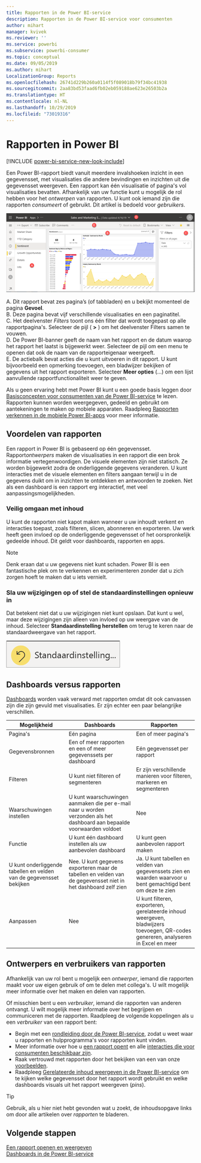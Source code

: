 ```yaml
---
title: Rapporten in de Power BI-service
description: Rapporten in de Power BI-service voor consumenten
author: mihart
manager: kvivek
ms.reviewer: ''
ms.service: powerbi
ms.subservice: powerbi-consumer
ms.topic: conceptual
ms.date: 09/05/2019
ms.author: mihart
LocalizationGroup: Reports
ms.openlocfilehash: 26741d229b260a0114f5f089018b79f34bc41938
ms.sourcegitcommit: 2aa83bd53faad6fb02eb059188ae623e26503b2a
ms.translationtype: HT
ms.contentlocale: nl-NL
ms.lasthandoff: 10/29/2019
ms.locfileid: "73019316"
---
```

# <a name="reports-in-power-bi"></a>Rapporten in Power BI

[!INCLUDE [power-bi-service-new-look-include](../includes/power-bi-service-new-look-include.md)]

Een Power BI-rapport biedt vanuit meerdere invalshoeken inzicht in een gegevensset, met visualisaties die andere bevindingen en inzichten uit die gegevensset weergeven.  Een rapport kan één visualisatie of pagina's vol visualisaties bevatten. Afhankelijk van uw functie kunt u mogelijk de rol hebben voor het *ontwerpen* van rapporten. U kunt ook iemand zijn die rapporten *consumeert* of gebruikt. Dit artikel is bedoeld voor *gebruikers*.

![Schermopname van een rapportpagina.](./media/end-user-reports/power-bi-report.png)

A. Dit rapport bevat zes pagina’s (of tabbladen) en u bekijkt momenteel de pagina **Gevoel**.    
B. Deze pagina bevat vijf verschillende visualisaties en een paginatitel.    
C. Het deelvenster *Filters* toont ons één filter dat wordt toegepast op alle rapportpagina's. Selecteer de pijl ( **>** ) om het deelvenster Filters samen te vouwen.    
D. De Power BI-banner geeft de naam van het rapport en de datum waarop het rapport het laatst is bijgewerkt weer. Selecteer de pijl om een menu te openen dat ook de naam van de rapporteigenaar weergeeft.    
E. De actiebalk bevat acties die u kunt uitvoeren in dit rapport.  U kunt bijvoorbeeld een opmerking toevoegen, een bladwijzer bekijken of gegevens uit het rapport exporteren.  Selecteer **Meer opties** (...) om een lijst aanvullende rapportfunctionaliteit weer te geven.    

Als u geen ervaring hebt met Power BI kunt u een goede basis leggen door [Basisconcepten voor consumenten van de Power BI-service](end-user-basic-concepts.md) te lezen. Rapporten kunnen worden weergegeven, gedeeld en gebruikt om aantekeningen te maken op mobiele apparaten. Raadpleeg [Rapporten verkennen in de mobiele Power BI-apps](mobile/mobile-reports-in-the-mobile-apps.md) voor meer informatie.

## <a name="advantages-of-reports"></a>Voordelen van rapporten

Een rapport in Power BI is gebaseerd op één gegevensset. Rapport*ontwerpers* maken de visualisaties in een rapport die een brok informatie vertegenwoordigen. De visuele elementen zijn niet statisch.  Ze worden bijgewerkt zodra de onderliggende gegevens veranderen. U kunt interacties met de visuele elementen en filters aangaan terwijl u in de gegevens duikt om in inzichten te ontdekken en antwoorden te zoeken. Net als een dashboard is een rapport erg interactief, met veel aanpassingsmogelijkheden.

### <a name="safely-interact-with-content"></a>Veilig omgaan met inhoud

U kunt de rapporten niet kapot maken wanneer u uw inhoudt verkent en interacties toepast, zoals filteren, slicen, abonneren en exporteren. Uw werk heeft geen invloed op de onderliggende gegevensset of het oorspronkelijk gedeelde inhoud. Dit geldt voor dashboards, rapporten en apps.

> [!NOTE]
> Denk eraan dat u uw gegevens niet kunt schaden. Power BI is een fantastische plek om te verkennen en experimenteren zonder dat u zich zorgen hoeft te maken dat u iets vernielt.

### <a name="save-your-changes-or-revert-to-the-default-settings"></a>Sla uw wijzigingen op of stel de standaardinstellingen opnieuw in

Dat betekent niet dat u uw wijzigingen niet kunt opslaan. Dat kunt u wel, maar deze wijzigingen zijn alleen van invloed op uw weergave van de inhoud. Selecteer **Standaardinstelling herstellen** om terug te keren naar de standaardweergave van het rapport.

![Schermopname van het pictogram Standaardinstelling herstellen.](./media/end-user-reports/power-bi-reset.png)

## <a name="dashboards-versus-reports"></a>Dashboards versus rapporten

[Dashboards](end-user-dashboards.md) worden vaak verward met rapporten omdat dit ook canvassen zijn die zijn gevuld met visualisaties. Er zijn echter een paar belangrijke verschillen.  

| **Mogelijkheid** | **Dashboards** | **Rapporten** |
| --- | --- | --- |
| Pagina's |Eén pagina |Een of meer pagina's |
| Gegevensbronnen |Een of meer rapporten en een of meer gegevenssets per dashboard |Eén gegevensset per rapport |
| Filteren |U kunt niet filteren of segmenteren |Er zijn verschillende manieren voor filteren, markeren en segmenteren |
| Waarschuwingen instellen |U kunt waarschuwingen aanmaken die per e-mail naar u worden verzonden als het dashboard aan bepaalde voorwaarden voldoet |Nee |
| Functie |U kunt één dashboard instellen als uw aanbevolen dashboard |U kunt geen aanbevolen rapport maken |
| U kunt onderliggende tabellen en velden van de gegevensset bekijken |Nee. U kunt gegevens exporteren maar de tabellen en velden van de gegevensset niet in het dashboard zelf zien |Ja. U kunt tabellen en velden van gegevenssets zien en waarden waarvoor u bent gemachtigd bent om deze te zien |
| Aanpassen |Nee  |U kunt filteren, exporteren, gerelateerde inhoud weergeven, bladwijzers toevoegen, QR-codes genereren, analyseren in Excel en meer |

<!--| Available in Power BI Desktop |No |Yes, can create and view reports in Desktop |
| Pinning |Can pin existing visuals (tiles) only from current dashboard to your other dashboards |Can pin visuals (as tiles) to any of your dashboards. Can pin entire report pages to any of your dashboards. | -->

## <a name="report-designers-and-report-consumers"></a>Ontwerpers en verbruikers van rapporten

Afhankelijk van uw rol bent u mogelijk een *ontwerper*, iemand die rapporten maakt voor uw eigen gebruik of om te delen met collega's. U wilt mogelijk meer informatie over het maken en delen van rapporten.

Of misschien bent u een *verbruiker*, iemand die rapporten van anderen ontvangt. U wilt mogelijk meer informatie over het begrijpen en communiceren met de rapporten. Raadpleeg de volgende koppelingen als u een *verbruiker* van een rapport bent:

* Begin met een [rondleiding door de Power BI-service](end-user-basic-concepts.md), zodat u weet waar u rapporten en hulpprogramma's voor rapporten kunt vinden.
* Meer informatie over hoe u [een rapport opent](end-user-report-open.md) en alle [interacties die voor consumenten beschikbaar zijn](end-user-reading-view.md).
* Raak vertrouwd met rapporten door het bekijken van een van onze [voorbeelden](../sample-tutorial-connect-to-the-samples.md).  
* Raadpleeg [Gerelateerde inhoud weergeven in de Power BI-service](end-user-related.md) om te kijken welke gegevensset door het rapport wordt gebruikt en welke dashboards visuals uit het rapport weergeven (*pins*).

> [!TIP]
> Gebruik, als u hier niet hebt gevonden wat u zoekt, de inhoudsopgave links om door alle artikelen over *rapporten* te bladeren.

## <a name="next-steps"></a>Volgende stappen

[Een rapport openen en weergeven](end-user-report-open.md)    
[Dashboards in de Power BI-service](end-user-dashboards.md)
